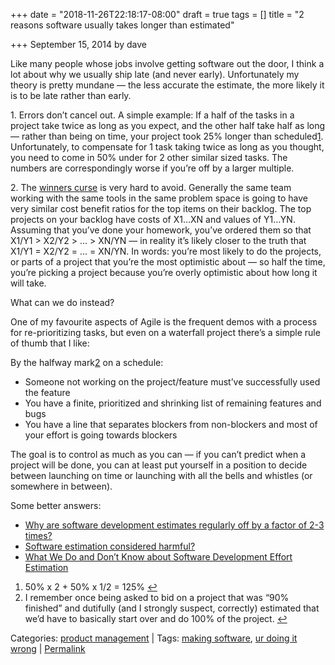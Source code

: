 +++
date = "2018-11-26T22:18:17-08:00"
draft = true
tags = []
title = "2 reasons software usually takes longer than estimated"

+++
September 15, 2014 by dave

Like many people whose jobs involve getting software out the door, I think a lot about why we usually ship late (and never early). Unfortunately my theory is pretty mundane — the less accurate the estimate, the more likely it is to be late rather than early.

1\. Errors don’t cancel out. A simple example: If a half of the tasks in a project take twice as long as you expect, and the other half take half as long — rather than being on time, your project took 25% longer than scheduled[1](http://euri.ca/2014/why-software-usually-takes-longer-than-estimated/index.html#fn-1336-1). Unfortunately, to compensate for 1 task taking twice as long as you thought, you need to come in 50% under for 2 other similar sized tasks. The numbers are correspondingly worse if you’re off by a larger multiple.

2\. The [winners curse](http://en.wikipedia.org/wiki/Winner's_curse) is very hard to avoid. Generally the same team working with the same tools in the same problem space is going to have very similar cost benefit ratios for the top items on their backlog. The top projects on your backlog have costs of X1…XN and values of Y1…YN. Assuming that you’ve done your homework, you’ve ordered them so that X1/Y1 > X2/Y2 > … > XN/YN — in reality it’s likely closer to the truth that X1/Y1 = X2/Y2 = … = XN/YN. In words: you’re most likely to do the projects, or parts of a project that you’re the most optimistic about — so half the time, you’re picking a project because you’re overly optimistic about how long it will take.

What can we do instead?

One of my favourite aspects of Agile is the frequent demos with a process for re-prioritizing tasks, but even on a waterfall project there’s a simple rule of thumb that I like:

By the halfway mark[2](http://euri.ca/2014/why-software-usually-takes-longer-than-estimated/index.html#fn-1336-2) on a schedule:

* Someone not working on the project/feature must’ve successfully used the feature
* You have a finite, prioritized and shrinking list of remaining features and bugs
* You have a line that separates blockers from non-blockers and most of your effort is going towards blockers

The goal is to control as much as you can — if you can’t predict when a project will be done, you can at least put yourself in a position to decide between launching on time or launching with all the bells and whistles (or somewhere in between).

Some better answers:

* [Why are software development estimates regularly off by a factor of 2-3 times?](http://www.michaelrwolfe.com/2013/10/19/50/)
* [Software estimation considered harmful?](http://gigamonkeys.wordpress.com/2007/04/26/estimation-considered-harmful/)
* [What We Do and Don’t Know about Software Development Effort Estimation](http://www.infoq.com/articles/software-development-effort-estimation)

1. 50% x 2 + 50% x 1/2 = 125% [↩](http://euri.ca/2014/why-software-usually-takes-longer-than-estimated/index.html#fnref-1336-1)
2. I remember once being asked to bid on a project that was “90% finished” and dutifully (and I strongly suspect, correctly) estimated that we’d have to basically start over and do 100% of the project. [↩](http://euri.ca/2014/why-software-usually-takes-longer-than-estimated/index.html#fnref-1336-2)

Categories: [product management](http://euri.ca/category/product-management/index.html) | Tags: [making software](http://euri.ca/tag/making-software/index.html), [ur doing it wrong](http://euri.ca/tag/ur-doing-it-wrong/index.html) | [Permalink](http://euri.ca/2014/why-software-usually-takes-longer-than-estimated/index.html)